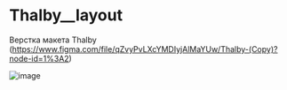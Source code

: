 # Thalby__layout
Верстка макета Thalby (https://www.figma.com/file/qZvyPvLXcYMDIyjAlMaYUw/Thalby-(Copy)?node-id=1%3A2)

![image](https://user-images.githubusercontent.com/79102708/190663435-0ec9684c-3e1f-414b-8dd2-137ad2ed399c.png)
